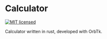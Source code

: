# Calculator

[![MIT licensed](https://img.shields.io/badge/license-MIT-blue.svg)](./LICENSE)

Calculator written in rust, developed with OrbTk.